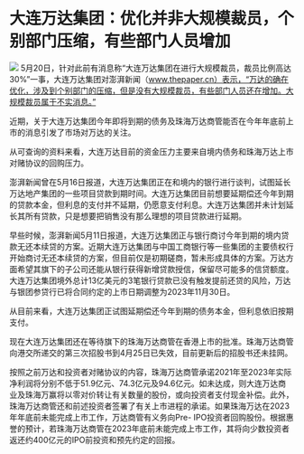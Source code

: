 # 大连万达集团：优化并非大规模裁员，个别部门压缩，有些部门人员增加

![](https://inews.gtimg.com/om_bt/OTJSP1z8nsMynOco8iuJNe3SlRWPMH_iLb5ihOK0Y7k0IAA/1000)
5月20日，针对此前有消息称“大连万达集团在进行大规模裁员，裁员比例高达30%”一事，大连万达集团对澎湃新闻（www.thepaper.cn）表示，“万达的确在优化，涉及到个别部门的压缩，但是没有大规模裁员，有些部门人员还在增加。大规模裁员属于不实消息。”

近期，关于大连万达集团今年即将到期的债务及珠海万达商管能否在今年年底前上市的消息引发了市场对万达的关注。

从可查询的资料来看，大连万达目前的资金压力主要来自境内债务和珠海万达上市对赌协议的回购压力。

澎湃新闻曾在5月16日报道，大连万达集团正在和境内的银行进行谈判，试图延长万达地产集团的一些项目贷款到期时间。大连万达集团目前想要延期偿还今年到期的贷款本金，但利息的支付并不延期，仍愿意支付利息。大连万达集团并未计划延长其所有贷款，只是想要把销售没有那么理想的项目贷款进行延期。

早些时候，澎湃新闻5月11日报道，大连万达集团正与银行商讨今年到期的境内贷款无还本续贷的方案。近期大连万达集团与中国工商银行等一些集团的主要债权行开始商讨无还本续贷的方案，但目前仅是初期磋商，暂未形成具体的方案。万达方面希望其旗下的子公司还能从银行获得新增贷款授信，保留尽可能多的信贷额度。大连万达集团境外总计13亿美元的3笔银行贷款已没有触发提前还贷的风险，万达与银团参贷行已将合同约定的上市日期调整为2023年11月30日。

从目前来看，大连万达集团正试图延期偿还今年到期的债务本金，但利息依旧按期支付。

现在大连万达集团还在等待旗下的珠海万达商管在香港上市的批准。珠海万达商管向港交所递交的第三次招股书到4月25日已失效，目前更新后的招股书还未挂网。

按照之前万达和投资者对赌协议的内容，珠海万达商管承诺2021年至2023年实际净利润将分别不低于51.9亿元、74.3亿元及94.6亿元。如未达成，则大连万达商业及珠海万赢将以零对价转让有关数量的股份，或向投资者支付现金补偿。此外，珠海万达商管还和前述投资者签署了有关上市进程的承诺。如果珠海万达在2023年年底前未能完成上市工作，万达商管有义务向Pre-
IPO投资者回购股份。根据惠誉的预计，若珠海万达商管在2023年底前未能完成上市工作，其将向少数投资者返还约400亿元的IPO前投资和预先约定的回报。

